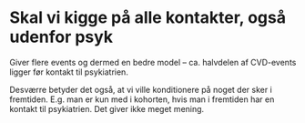 # Skal vi kigge på alle kontakter, også udenfor psyk
Giver flere events og dermed en bedre model – ca. halvdelen af CVD-events ligger før kontakt til psykiatrien.

Desværre betyder det også, at vi ville konditionere på noget der sker i fremtiden. E.g. man er kun med i kohorten, hvis man i fremtiden har en kontakt til psykiatrien. Det giver ikke meget mening.


<!-- #p3 #service -->

<!-- {BearID:CCCF13FF-37BC-437D-B346-3EFC1F02ABFC-89026-0000081D7384441C} -->
